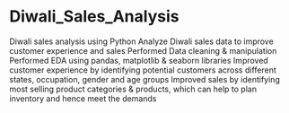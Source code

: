 # Diwali_Sales_Analysis
Diwali sales analysis using Python
Analyze Diwali sales data to improve customer experience and sales Performed Data cleaning & manipulation Performed EDA using pandas, matplotlib & seaborn libraries Improved customer experience by identifying potential customers across different states, occupation, gender and age groups Improved sales by identifying most selling product categories & products, which can help to plan inventory and hence meet the demands

